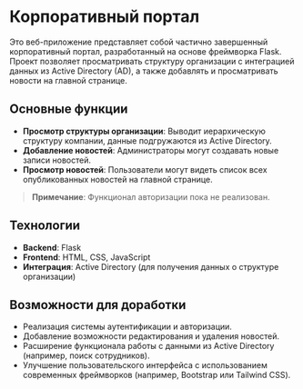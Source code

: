 # Корпоративный портал

Это веб-приложение представляет собой частично завершенный корпоративный портал, разработанный на основе фреймворка Flask. Проект позволяет просматривать структуру организации с интеграцией данных из Active Directory (AD), а также добавлять и просматривать новости на главной странице.

## Основные функции

- **Просмотр структуры организации**: Выводит иерархическую структуру компании, данные подгружаются из Active Directory.
- **Добавление новостей**: Администраторы могут создавать новые записи новостей.
- **Просмотр новостей**: Пользователи могут видеть список всех опубликованных новостей на главной странице.

> **Примечание**: Функционал авторизации пока не реализован.

## Технологии

- **Backend**: Flask
- **Frontend**: HTML, CSS, JavaScript
- **Интеграция**: Active Directory (для получения данных о структуре организации)

## Возможности для доработки

- Реализация системы аутентификации и авторизации.
- Добавление возможности редактирования и удаления новостей.
- Расширение функционала работы с данными из Active Directory (например, поиск сотрудников).
- Улучшение пользовательского интерфейса с использованием современных фреймворков (например, Bootstrap или Tailwind CSS).
